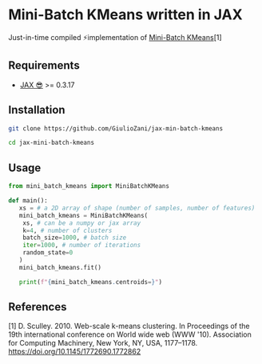 # Mini-Batch KMeans written in JAX

Just-in-time compiled ⚡implementation of [Mini-Batch KMeans](https://doi.org/10.1145/1772690.1772862)[1]

## Requirements

- [JAX 😎](https://github.com/google/jax) >= 0.3.17


## Installation

```bash
git clone https://github.com/GiulioZani/jax-min-batch-kmeans

cd jax-mini-batch-kmeans

```

## Usage

```python
from mini_batch_kmeans import MiniBatchKMeans

def main():
   xs = # a 2D array of shape (number of samples, number of features)
   mini_batch_kmeans = MiniBatchKMeans(
	xs, # can be a numpy or jax array
	k=4, # number of clusters
	batch_size=1000, # batch size
	iter=1000, # number of iterations
	random_state=0
   )
   mini_batch_kmeans.fit()

   print(f"{mini_batch_kmeans.centroids=}")
```

## References

[1] D. Sculley. 2010. Web-scale k-means clustering. In Proceedings of the 19th international conference on World wide web (WWW '10). Association for Computing Machinery, New York, NY, USA, 1177–1178. https://doi.org/10.1145/1772690.1772862
